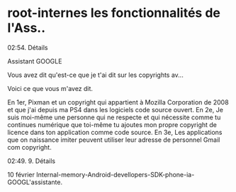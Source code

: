 # root-internes les fonctionnalités de l'Ass..

02:54. Détails

Assistant GOOGLE 

Vous avez dit qu'est-ce que je t'ai dit sur les copyrights av...

Voici ce que vous m'avez dit.

En 1er, Pixman et un copyright qui appartient à Mozilla Corporation de 2008 et que j'ai depuis ma PS4 dans les logiciels code source ouvert. 
En 2e, Je suis moi-même une personne qui ne respecte et qui nécessite comme tu continues numérique que toi-même tu ajoutes mon propre copyright de licence dans ton application comme code source.
En 3e, Les applications que on naissance imiter peuvent utiliser leur adresse de personnel Gmail com copyright.

02:49. 9. Détails

10 février
Internal-memory-Android-devellopers-SDK-phone-ia-GOOGL'assistante.
